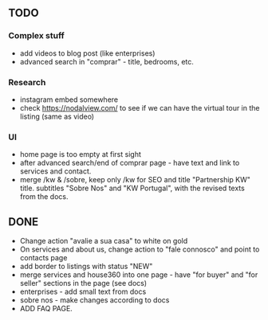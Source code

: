 ## TODO

### Complex stuff

- add videos to blog post (like enterprises)
- advanced search in "comprar" - title, bedrooms, etc.

### Research

- instagram embed somewhere
- check https://nodalview.com/ to see if we can have the virtual tour in the listing (same as video)

### UI

- home page is too empty at first sight
- after advanced search/end of comprar page - have text and link to services and contact.
- merge /kw & /sobre, keep only /kw for SEO and title "Partnership KW" title. subtitles "Sobre Nos" and "KW Portugal", with the revised texts from the docs.

## DONE

- Change action "avalie a sua casa" to white on gold
- On services and about us, change action to "fale connosco" and point to contacts page
- add border to listings with status "NEW"
- merge services and house360 into one page - have "for buyer" and "for seller" sections in the page (see docs)
- enterprises - add small text from docs
- sobre nos - make changes according to docs
- ADD FAQ PAGE.
